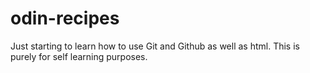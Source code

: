 # odin-recipes
Just starting to learn how to use Git and Github as well as html. This is purely for self learning purposes. 
